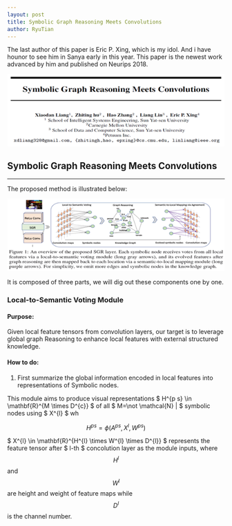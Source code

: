 ```yaml
---
layout: post
title: Symbolic Graph Reasoning Meets Convolutions
author: RyuTian
---
```


The last author of this paper is Eric P. Xing, which is my idol. And i have hounor to see him in Sanya early in this year. This paper is the newest work advanced by him and published on Neurips 2018.

![title](../images/sgr-1.png)

## Symbolic Graph Reasoning Meets Convolutions
-----
The proposed method is illustrated below:

![title](../images/sgr-2.png)

It is composed of three parts, we will dig out these components one by one.

### Local-to-Semantic Voting Module

<script type="text/javascript" async src="https://cdn.mathjax.org/mathjax/latest/MathJax.js?config=TeX-MML-AM_CHTML"> </script>

#### Purpose:

Given local feature tensors from convolution layers, our target is to leverage global graph Reasoning to enhance local features with external structured knowledge.

#### How to do:

1. First summarize the global information encoded in local features into representations of Symbolic nodes.

This module aims to produce visual representations $ H^{p s} \in \mathbf{R}^{M \times D^{c}} $ of all $ M=\not \mathcal{N} | $ symbolic nodes using $ X^{l} $ wh

$$ H^{p s}=\phi\left(A^{p s}, X^{l}, W^{p s}\right) $$

$ X^{l} \in \mathbf{R}^{H^{l} \times W^{l} \times D^{l}} $ represents the feature tensor after $ l-th $ concolution layer as the module inputs, where $$ H^{l} $$ and $$ W^{l} $$ are height and weight of feature maps while $$ D^{l} $$ is the channel number.
